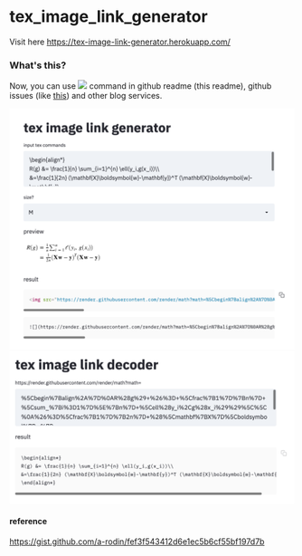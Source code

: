# tex_image_link_generator

Visit here
https://tex-image-link-generator.herokuapp.com/

### What's this?

Now, you can use <img src="https://render.githubusercontent.com/render/math?math=%5Ctext%7B%5CTeX%7D"> command in github readme (this readme), github issues (like [this](https://github.com/masakiaota/tex_image_link_generator/issues/1)) and other blog services.


![](img/generator.png)
![](img/decoder.png)



#### reference

https://gist.github.com/a-rodin/fef3f543412d6e1ec5b6cf55bf197d7b

